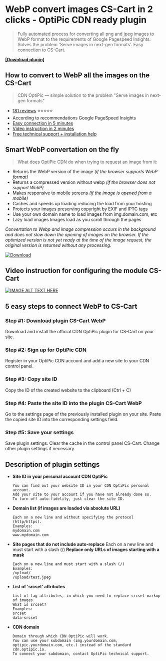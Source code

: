# WebP convert images CS-Cart in 2 clicks - OptiPic CDN ready plugin

> Fully automated process for converting all png and jpeg images to WebP format to the requirements of Google Pagespeed Insights. Solves the problem 'Serve images in next-gen formats'. Easy connection to CS-Cart.

 **[[Download plugin]](https://github.com/optipic-io/optipic-cs-cart/releases/download/1.25.0/optipic-cs-cart-1.25.0.zip)**

## How to convert to WebP all the images on the CS-Cart
> CDN OptiPic — simple solution to the problem "Serve images in next-gen formats"

- [181 reviews](https://optipic.io/en/cdn/reviews/) ⭐⭐⭐⭐⭐
- According to recommendations Google PageSpeed Insights
- [Easy connection in 5 minutes](https://www.youtube.com/watch?v=qCEYXqUX98c)
- [Video instruction in 2 minutes](https://www.youtube.com/watch?v=qCEYXqUX98c)
- [Free technical support + installation help](https://optipic.io/get-free-help/?cdn=1)

## Smart WebP convertation on the fly
> What does OptiPic CDN do when trying to request an image from it:

- Returns the WebP version of the image *(if the browser supports WebP format)*
- Returns a compressed version without webp *(if the browser does not support WebP)*
- Makes responsive to mobile screens *(if the image is opened from a mobile)*
- Caches and speeds up loading reducing the load from your hosting
- Protects your images preserving copyright by EXIF and IPTC tags
- Use your own domain name to load images from img.domain.com, etc
- Lazy load images Images load as you scroll through the pages

*Convertation to Webp and image compression occurs in the background and does not slow down the opening of images on the browser.
If the optimized version is not yet ready at the time of the image request, the original version is returned without any processing.*

[![Download](https://optipic.io/images/download-button-w200.png)](https://github.com/optipic-io/optipic-cs-cart/releases/download/1.25.0/optipic-cs-cart-1.25.0.zip)

## Video instruction for configuring the module CS-Cart
[![IMAGE ALT TEXT HERE](https://img.youtube.com/vi/qCEYXqUX98c/0.jpg)](https://www.youtube.com/watch?v=qCEYXqUX98c)

## 5 easy steps to connect WebP to CS-Cart
### Step #1: Download plugin CS-Cart WebP
Download and install the official CDN OptiPic plugin for CS-Cart on your site.

### Step #2: Sign up for OptiPic CDN
Register in your OptiPic CDN account and add a new site to your CDN control panel.

### Step #3: Copy site ID
Copy the ID of the created website to the clipboard (Ctrl + C)

### Step #4: Paste the site ID into the plugin CS-Cart WebP
Go to the settings page of the previously installed plugin on your site.
Paste the copied site ID into the corresponding settings field.

### Step #5: Save your settings
Save plugin settings. Clear the cache in the control panel CS-Cart.
Change other plugin settings if necessary

## Description of plugin settings

- **Site ID in your personal account CDN OptiPic**
  ```
  You can find out your website ID in your CDN OptiPic personal account. 
  Add your site to your account if you have not already done so. 
  To turn off auto-fidelity, just clear the site ID.
  ```

* **Domain list (if images are loaded via absolute URL)**
  ```
  Each on a new line and without specifying the protocol (http/https).
  Examples:
  mydomain.com
  www.mydomain.com
  ```

* **Site pages that do not include auto-replace**
Each on a new line and must start with a slash (/)
**Replace only URLs of images starting with a mask**
  ```
  Each on a new line and must start with a slash (/)
  Examples:
  /upload/
  /upload/test.jpeg
  ```

* **List of 'srcset' attributes**
  ```
  List of tag attributes, in which you need to replace srcset-markup of images
  What is srcset? 
  Examples: 
  srcset 
  data-srcset 
  ```

* **CDN domain**
  ```
  Domain through which CDN OptiPic will work. 
  You can use your subdomain (img.yourdomain.com, optipic.yourdomain.com, etc.) instead of the standard cdn.optipic.io. 
  To connect your subdomain, contact OptiPic technical support.
  ```
